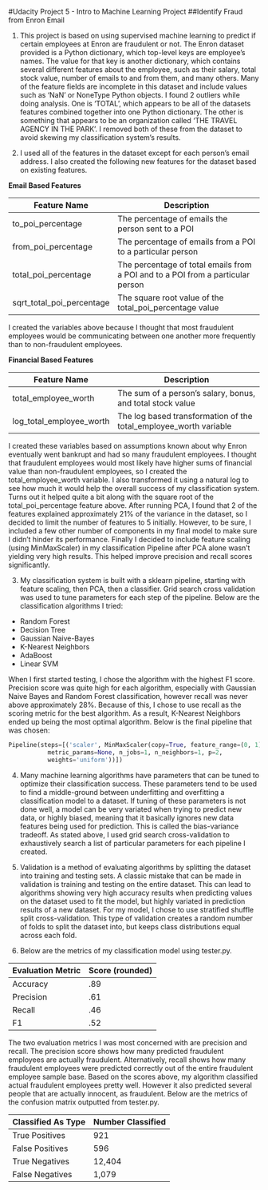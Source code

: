 #Udacity Project 5 - Intro to Machine Learning Project
##Identify Fraud from Enron Email

1. This project is based on using supervised machine learning to predict if certain employees at Enron are fraudulent or not. The Enron dataset provided is a Python dictionary, which top-level keys are employee’s names. The value for that key is another dictionary, which contains several different features about the employee, such as their salary, total stock value, number of emails to and from them, and many others. Many of the feature fields are incomplete in this dataset and include values such as ‘NaN’ or NoneType Python objects. I found 2 outliers while doing analysis. One is ‘TOTAL’, which appears to be all of the datasets features combined together into one Python dictionary. The other is something that appears to be an organization called ‘THE TRAVEL AGENCY IN THE PARK’. I removed both of these from the dataset to avoid skewing my classification system’s results.

2. I used all of the features in the dataset except for each person’s email address. I also created the following new features for the dataset based on existing features.

  **Email Based Features**

  | Feature Name | Description |
  | ------------- | ------------- |
  | to_poi_percentage  | The percentage of emails the person sent to a POI  |
  | from_poi_percentage | The percentage of emails from a POI to a particular person |
  | total_poi_percentage | The percentage of total emails from a POI and to a POI from a particular person |
  | sqrt_total_poi_percentage | The square root value of the total_poi_percentage value |

  I created the variables above because I thought that most fraudulent employees would be communicating between one another more frequently than to non-fraudulent employees.

  **Financial Based Features**

  | Feature Name | Description |
  | ------------- | ------------- |
  | total_employee_worth | The sum of a person’s salary, bonus, and total stock value |
  | log_total_employee_worth | The log based transformation of the total_employee_worth variable |

  I created these variables based on assumptions known about why Enron eventually went bankrupt and had so many fraudulent employees. I thought that fraudulent employees would most likely have higher sums of financial value than non-fraudulent employees, so I created the total_employee_worth variable. I also transformed it using a natural log to see how much it would help the overall success of my classification system. Turns out it helped quite a bit along with the square root of the total_poi_percentage feature above. After running PCA, I found that 2 of the features explained approximately 21% of the variance in the dataset, so I decided to limit the number of features to 5 initially. However, to be sure, I included a few other number of components in my final model to make sure I didn’t hinder its performance. Finally I decided to include feature scaling (using MinMaxScaler) in my classification Pipeline after PCA alone wasn’t yielding very high results. This helped improve precision and recall scores significantly.

3. My classification system is built with a sklearn pipeline, starting with feature scaling, then PCA, then a classifier. Grid search cross validation was used to tune parameters for each step of the pipeline. Below are the classification algorithms I tried:

  - Random Forest
  - Decision Tree
  - Gaussian Naive-Bayes
  - K-Nearest Neighbors
  - AdaBoost
  - Linear SVM

  When I first started testing, I chose the algorithm with the highest F1 score. Precision score was quite high for each algorithm, especially with Gaussian Naive Bayes and Random Forest classification, however recall was never above approximately 28%.  Because of this, I chose to use recall as the scoring metric for the best algorithm. As a result, K-Nearest Neighbors ended up being the most optimal algorithm. Below is the final pipeline that was chosen:

  ```python
  Pipeline(steps=[('scaler', MinMaxScaler(copy=True, feature_range=(0, 1))), ('feat', PCA(copy=True, n_components=2, whiten=False)), ('classifier', KNeighborsClassifier(algorithm='auto', leaf_size=30, metric='minkowski',
             metric_params=None, n_jobs=1, n_neighbors=1, p=2,
             weights='uniform'))])
  ```

4. Many machine learning algorithms have parameters that can be tuned to optimize their classification success. These parameters tend to be used to find a middle-ground between underfitting and overfitting a classification model to a dataset. If tuning of these parameters is not done well, a model can be very variated when trying to predict new data, or highly biased, meaning that it basically ignores new data features being used for prediction. This is called the bias-variance tradeoff. As stated above, I used grid search cross-validation to exhaustively search a list of particular parameters for each pipeline I created.

5. Validation is a method of evaluating algorithms by splitting the dataset into training and testing sets. A classic mistake that can be made in validation is training and testing on the entire dataset. This can lead to algorithms showing very high accuracy results when predicting values on the dataset used to fit the model, but highly variated in prediction results of a new dataset. For my model, I chose to use stratified shuffle split cross-validation. This type of validation creates a random number of folds to split the dataset into, but keeps class distributions equal across each fold.

6. Below are the metrics of my classification model using tester.py.

  | Evaluation Metric | Score (rounded) |
  | ------------- | ------------- |
  | Accuracy | .89 |
  | Precision | .61 |
  | Recall | .46 |
  | F1 | .52 |

  The two evaluation metrics I was most concerned with are precision and recall. The precision score shows how many predicted fraudulent employees are actually fraudulent. Alternatively, recall shows how many fraudulent employees were predicted correctly out of the entire fraudulent employee sample base. Based on the scores above, my algorithm classified actual fraudulent employees pretty well. However it also predicted several people that are actually innocent, as fraudulent. Below are the metrics of the confusion matrix outputted from tester.py.

  | Classified As Type | Number Classified |
  | ------------------ | ----------------- |
  | True Positives | 921 |
  | False Positives | 596 |
  | True Negatives | 12,404 |
  | False Negatives | 1,079 |   
